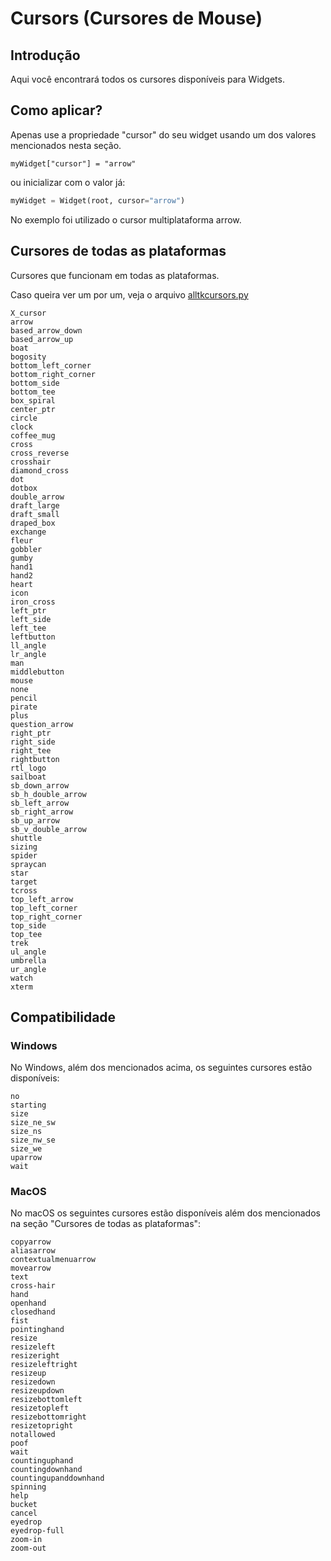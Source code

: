 # Cursors (Cursores de Mouse)

## Introdução

Aqui você encontrará todos os cursores disponíveis para Widgets.

## Como aplicar?

Apenas use a propriedade "cursor" do seu widget usando um dos valores mencionados nesta seção.

``myWidget["cursor"] = "arrow"``

ou inicializar com o valor já:

```python
myWidget = Widget(root, cursor="arrow")
```

No exemplo foi utilizado o cursor multiplataforma arrow.

## Cursores de todas as plataformas

Cursores que funcionam em todas as plataformas.

Caso queira ver um por um, veja o arquivo [alltkcursors.py](https://github.com/Inky1003/tknutshell-examples/blob/main/cursors/alltkcursors.py)

```
X_cursor
arrow
based_arrow_down
based_arrow_up
boat
bogosity
bottom_left_corner
bottom_right_corner
bottom_side
bottom_tee
box_spiral
center_ptr
circle
clock
coffee_mug
cross
cross_reverse
crosshair
diamond_cross
dot
dotbox
double_arrow
draft_large
draft_small
draped_box
exchange
fleur
gobbler
gumby
hand1
hand2
heart
icon
iron_cross
left_ptr
left_side
left_tee
leftbutton
ll_angle
lr_angle
man
middlebutton
mouse
none
pencil
pirate
plus
question_arrow
right_ptr
right_side
right_tee
rightbutton
rtl_logo
sailboat
sb_down_arrow
sb_h_double_arrow
sb_left_arrow
sb_right_arrow
sb_up_arrow
sb_v_double_arrow
shuttle
sizing
spider
spraycan
star
target
tcross
top_left_arrow
top_left_corner
top_right_corner
top_side
top_tee
trek
ul_angle
umbrella
ur_angle
watch
xterm
```

## Compatibilidade

### Windows

No Windows, além dos mencionados acima, os seguintes cursores estão disponíveis:

```
no
starting
size
size_ne_sw
size_ns
size_nw_se
size_we
uparrow
wait
```

### MacOS

No macOS os seguintes cursores estão disponíveis além dos mencionados na seção "Cursores de todas as plataformas":

```
copyarrow
aliasarrow
contextualmenuarrow
movearrow
text
cross-hair
hand
openhand
closedhand
fist
pointinghand
resize
resizeleft
resizeright
resizeleftright
resizeup
resizedown
resizeupdown
resizebottomleft
resizetopleft
resizebottomright
resizetopright
notallowed
poof
wait
countinguphand
countingdownhand
countingupanddownhand
spinning
help
bucket
cancel
eyedrop
eyedrop-full
zoom-in
zoom-out
```